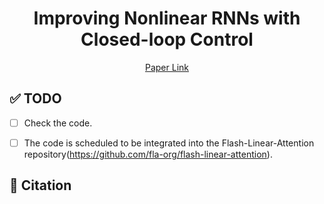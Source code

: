 <div align="center">
    
# Improving Nonlinear RNNs with Closed-loop Control
[Paper Link](https://arxiv.org/pdf/2506.02475)


<div align="left">
    
## ✅ TODO

- [ ] Check the code.
- [ ] The code is scheduled to be integrated into the Flash-Linear-Attention repository(https://github.com/fla-org/flash-linear-attention).




## 🔗 Citation



